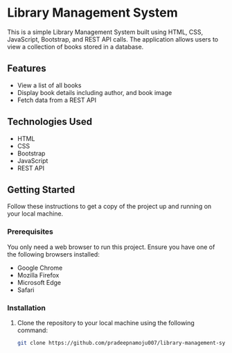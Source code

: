 # Library Management System

This is a simple Library Management System built using HTML, CSS, JavaScript, Bootstrap, and REST API calls. The application allows users to view a collection of books stored in a database.

## Features

- View a list of all books
- Display book details including author, and book image
- Fetch data from a REST API

## Technologies Used

- HTML
- CSS
- Bootstrap
- JavaScript
- REST API

## Getting Started

Follow these instructions to get a copy of the project up and running on your local machine.

### Prerequisites

You only need a web browser to run this project. Ensure you have one of the following browsers installed:

- Google Chrome
- Mozilla Firefox
- Microsoft Edge
- Safari

### Installation

1. Clone the repository to your local machine using the following command:
   ```sh
   git clone https://github.com/pradeepnamoju007/library-management-system.git
